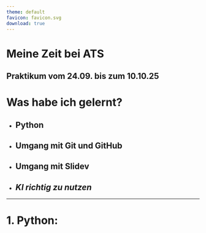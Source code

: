 ```yaml
---
theme: default
favicon: favicon.svg
download: true
---
```


# Meine Zeit bei ATS
Praktikum vom 24.09. bis zum 10.10.25
---
# Was habe ich gelernt?
- ## Python
- ## Umgang mit Git und GitHub
- ## Umgang mit Slidev
- ## *KI richtig zu nutzen*
---
# 1. Python:
